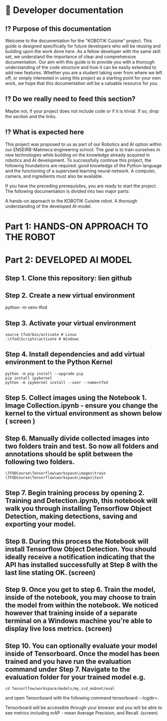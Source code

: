 # 📖 Developer documentation

## ⁉️ Purpose of this documentation

Welcome to the documentation for the "KOBOTIK Cuisine" project. This guide is designed specifically for future developers who will be reusing and building upon the work done here. As a fellow developer with the same skill set, we understand the importance of clear and comprehensive documentation. Our aim with this guide is to provide you with a thorough understanding of the code structure and how it can be easily extended to add new features. Whether you are a student taking over from where we left off, or simply interested in using this project as a starting point for your own work, we hope that this documentation will be a valuable resource for you.

## ⁉️ Do we really need to feed this section? 

Maybe not, if your project does not include code or if it is trivial. If so, drop the section and the links.


## ⁉️ What is expected here

This project was proposed to us as part of our Robotics and AI option within our ENSEIRB-Matmeca engineering school. The goal is to train ourselves in new technologies while building on the knowledge already acquired in robotics and AI development. To successfully continue this project, the following foundations are required: good knowledge of the Python language and the functioning of a supervised learning neural network. A computer, camera, and ingredients must also be available.


If you have the preceding prerequisites, you are ready to start the project. The following documentation is divided into two major parts:

A hands-on approach to the KOBOTIK Cuisine robot.
A thorough understanding of the developed AI model.

# Part 1: HANDS-ON APPROACH TO THE ROBOT

# Part 2: DEVELOPED AI MODEL

## Step 1. Clone this repository: lien github

## Step 2. Create a new virtual environment 

python -m venv tfod

## Step 3. Activate your virtual environment 

    source tfod/bin/activate # Linux
    .\tfod\Scripts\activate # Windows 


 ## Step 4. Install dependencies and add virtual environment to the Python Kernel 
 
    python -m pip install --upgrade pip
    pip install ipykernel
    python -m ipykernel install --user --name=tfod

## Step 5. Collect images using the Notebook 1. Image Collection.ipynb - ensure you change the kernel to the virtual environment as shown below ( screen )



## Step 6. Manually divide collected images into two folders train and test. So now all folders and annotations should be split between the following two folders.
    \TFODCourse\Tensorflow\workspace\images\train
    \TFODCourse\Tensorflow\workspace\images\test 


## Step 7. Begin training process by opening 2. Training and Detection.ipynb, this notebook will walk you through installing Tensorflow Object Detection, making detections, saving and exporting your model. 


## Step 8. During this process the Notebook will install Tensorflow Object Detection. You should ideally receive a notification indicating that the API has installed successfully at Step 8 with the last line stating OK. (screen)


## Step 9. Once you get to step 6. Train the model, inside of the notebook, you may choose to train the model from within the notebook. We noticed however that training inside of a separate terminal on a Windows machine you're able to display live loss metrics. (screen)


## Step 10. You can optionally evaluate your model inside of Tensorboard. Once the model has been trained and you have run the evaluation command under Step 7. Navigate to the evaluation folder for your trained model e.g. 

    cd Tensorlfow/workspace/models/my_ssd_mobnet/eval
 
and open Tensorboard with the following command 
    tensorboard --logdir=. 
 
Tensorboard will be accessible through your browser and you will be able to see metrics including mAP - mean Average Precision, and Recall. (screen)







